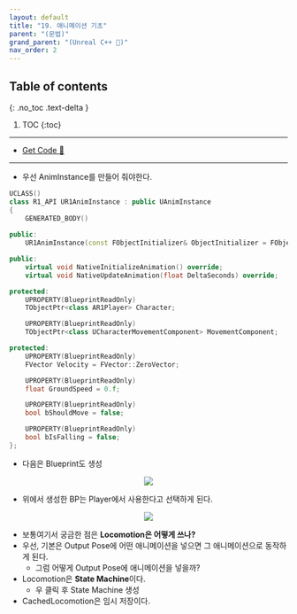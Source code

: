 ```yaml
---
layout: default
title: "19. 애니메이션 기초"
parent: "(문법)"
grand_parent: "(Unreal C++ 🚀)"
nav_order: 2
---
```


## Table of contents
{: .no_toc .text-delta }

1. TOC
{:toc}

---

* [Get Code 🌟](https://github.com/Arthur880708/UnrealEngineGrammer/tree/2)

---

* 우선 AnimInstance를 만들어 줘야한다.

```cpp
UCLASS()
class R1_API UR1AnimInstance : public UAnimInstance
{
	GENERATED_BODY()
	
public:
	UR1AnimInstance(const FObjectInitializer& ObjectInitializer = FObjectInitializer::Get());

public:
	virtual void NativeInitializeAnimation() override;
	virtual void NativeUpdateAnimation(float DeltaSeconds) override;

protected:
	UPROPERTY(BlueprintReadOnly)
	TObjectPtr<class AR1Player> Character;

	UPROPERTY(BlueprintReadOnly)
	TObjectPtr<class UCharacterMovementComponent> MovementComponent;

protected:
	UPROPERTY(BlueprintReadOnly)
	FVector Velocity = FVector::ZeroVector;

	UPROPERTY(BlueprintReadOnly)
	float GroundSpeed = 0.f;

	UPROPERTY(BlueprintReadOnly)
	bool bShouldMove = false;

	UPROPERTY(BlueprintReadOnly)
	bool bIsFalling = false;
};
```

* 다음은 Blueprint도 생성

<p align="center">
  <img src="https://taehyungs-programming-blog.github.io/blog/assets/images/unreal/grammer/ucpp0-19-1.png"/>
</p>

* 위에서 생성한 BP는 Player에서 사용한다고 선택하게 된다.

<p align="center">
  <img src="https://taehyungs-programming-blog.github.io/blog/assets/images/unreal/grammer/ucpp0-19-2.png"/>
</p>

* 보통여기서 궁금한 점은 **Locomotion은 어떻게 쓰나?**
* 우선, 기본은 Output Pose에 어떤 애니메이션을 넣으면 그 애니메이션으로 동작하게 된다.
    * 그럼 어떻게 Output Pose에 애니메이션을 넣을까?
* Locomotion은 **State Machine**이다.
    * 우 클릭 후 State Machine 생성
* CachedLocomotion은 임시 저장이다.


